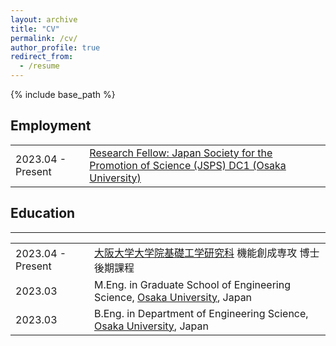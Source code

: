 ```yaml
---
layout: archive
title: "CV"
permalink: /cv/
author_profile: true
redirect_from:
  - /resume
---
```


{% include base_path %}

## Employment
<table style="border:none;font-size: 12pt;cellspacing=0">
    <tr style="border:none;">
        <td style="border:none;">2023.04 - Present</td><td style="border:none;"><a href="https://www.jsps.go.jp/english/e-pd/">Research Fellow: Japan Society for the Promotion of Science (JSPS) DC1 (Osaka University)</a></td>
    </tr>
</table>

## Education
----
<table style="border:none;font-size: 12pt;cellspacing=0">
    <tr style="border:none;">
        <td style="border:none;">2023.04 - Present</td><td style="border:none;"><a href="https://www.es.osaka-u.ac.jp/ja/">大阪大学大学院基礎工学研究科</a> 機能創成専攻 博士後期課程</td>
    </tr>
    <tr style="border:none;">
        <td style="border:none;">2023.03</td><td style="border:none;">M.Eng. in Graduate School of Engineering Science, <a href="https://www.es.osaka-u.ac.jp/en/">Osaka University</a>, Japan</td>
    </tr>
    <tr style="border:none;">
        <td style="border:none;">2023.03</td><td style="border:none;">B.Eng. in Department of Engineering Science, <a href="https://www.es.osaka-u.ac.jp/en/">Osaka University</a>, Japan</td>
    </tr>
</table>
